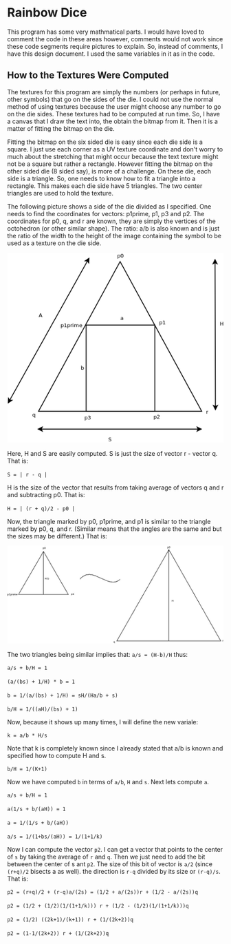 # Rainbow Dice

This program has some very mathmatical parts.  I would have loved to comment the code in these
areas however, comments would not work since these code segments require pictures to explain.
So, instead of comments, I have this design document.  I used the same variables in it as in
the code.

## How to the Textures Were Computed

The textures for this program are simply the numbers (or perhaps in future, other symbols) that
go on the sides of the die.  I could not use the normal method of using textures because the user
might choose any number to go on the die sides.  These textures had to be computed at run time.
So, I have a canvas that I draw the text into, the obtain the bitmap from it.  Then it is a matter
of fitting the bitmap on the die.

Fitting the bitmap on the six sided die is easy since each die side is a square.  I just use
each corner as a UV texture coordinate and don't worry to much about the stretching that might
occur because the text texture might not be a square but rather a rectangle.  However fitting
the bitmap on the other sided die (8 sided say), is more of a challenge.  On these die, each
side is a triangle.  So, one needs to know how to fit a triangle into a rectangle.  This makes
each die side have 5 triangles.  The two center triangles are used to hold the texture.

The following picture shows a side of the die divided as I specified.  One needs to find the
coordinates for vectors: p1prime, p1, p3 and p2.  The coordinates for p0, q, and r are known,
they are simply the vertices of the octohedron (or other similar shape).  The ratio: a/b is also
known and is just the ratio of the width to the height of the image containing the symbol to
be used as a texture on the die side.

<img src=/docs/pictures/dieSideFigure1.png>

Here, H and S are easily computed.  S is just the size of vector r - vector q.  That is:

`S = | r - q |`

H is the size of the vector that results from taking average of vectors q and r and
subtracting p0.  That is:

`H = | (r + q)/2 - p0 |`

Now, the triangle marked by p0, p1prime, and p1 is similar to the triangle marked by
p0, q, and r.  (Similar means that the angles are the same and but the sizes may be different.)
That is:

<img src=/docs/pictures/dieSideFigure2.jpeg>

The two triangles being similar implies that: `a/s = (H-b)/H` thus:

```
a/s + b/H = 1

(a/(bs) + 1/H) * b = 1

b = 1/(a/(bs) + 1/H) = sH/(Ha/b + s)

b/H = 1/((aH)/(bs) + 1)
```

Now, because it shows up many times, I will define the new variale:

```
k = a/b * H/s
```

Note that k is completely known since I already stated that a/b is known and specified
how to compute H and s.

```
b/H = 1/(K+1)
```

Now we have computed `b` in terms of `a/b`, `H` and `s`.  Next lets compute `a`.

```
a/s + b/H = 1

a(1/s + b/(aH)) = 1

a = 1/(1/s + b/(aH))

a/s = 1/(1+bs/(aH)) = 1/(1+1/k)

```

Now I can compute the vector `p2`.  I can get a vector that points to the center of `s`
by taking the average of `r` and `q`.  Then we just need to add the bit between the center
of s ant `p2`.  The size of this bit of vector is `a/2` (since `(r+q)/2` bisects a as well).
the direction is `r-q` divided by its size or `(r-q)/s`.  That is:

```
p2 = (r+q)/2 + (r-q)a/(2s) = (1/2 + a/(2s))r + (1/2 - a/(2s))q

p2 = (1/2 + (1/2)(1/(1+1/k))) r + (1/2 - (1/2)(1/(1+1/k)))q

p2 = (1/2) ((2k+1)/(k+1)) r + (1/(2k+2))q

p2 = (1-1/(2k+2)) r + (1/(2k+2))q
```
